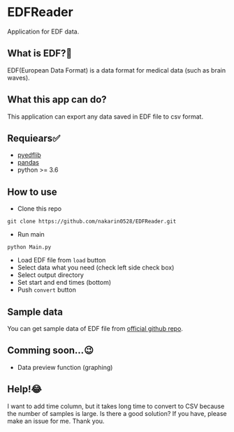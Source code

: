 # EDFReader
Application for EDF data.

## What is EDF?🤔
EDF(European Data Format) is a data format for medical data (such as brain waves).

## What this app can do?
This application can export any data saved in EDF file to csv format.

## Requiears✅
- [pyedflib](https://pyedflib.readthedocs.io/en/latest/)
- [pandas](https://pandas.pydata.org/)
- python >= 3.6

## How to use
- Clone this repo
```
git clone https://github.com/nakarin0528/EDFReader.git
```
- Run main
```
python Main.py
```
- Load EDF file from `load` button
- Select data what you need (check left side check box)
- Select output directory
- Set start and end times (bottom)
- Push `convert` button

## Sample data
You can get sample data of EDF file from [official github repo](https://github.com/holgern/pyedflib/tree/master/pyedflib/tests/data).


## Comming soon...😉
- Data preview function (graphing)

## Help!😂
I want to add time column, but it takes long time to convert to CSV because the number of samples is large. Is there a good solution? If you have, please make an issue for me. Thank you.

